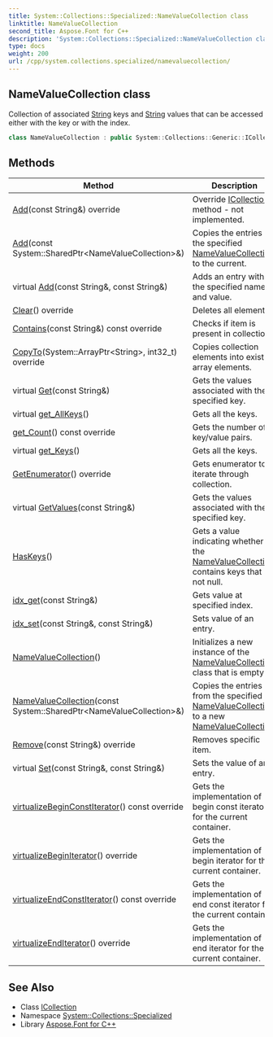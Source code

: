 ```yaml
---
title: System::Collections::Specialized::NameValueCollection class
linktitle: NameValueCollection
second_title: Aspose.Font for C++
description: 'System::Collections::Specialized::NameValueCollection class. Collection of associated String keys and String values that can be accessed either with the key or with the index in C++.'
type: docs
weight: 200
url: /cpp/system.collections.specialized/namevaluecollection/
---
```

## NameValueCollection class


Collection of associated [String](../../system/string/) keys and [String](../../system/string/) values that can be accessed either with the key or with the index.

```cpp
class NameValueCollection : public System::Collections::Generic::ICollection<System::String>
```

## Methods

| Method | Description |
| --- | --- |
| [Add](./add/)(const String\&) override | Override [ICollection](../../system.collections/icollection/) method - not implemented. |
| [Add](./add/)(const System::SharedPtr\<NameValueCollection\>\&) | Copies the entries in the specified [NameValueCollection](./) to the current. |
| virtual [Add](./add/)(const String\&, const String\&) | Adds an entry with the specified name and value. |
| [Clear](./clear/)() override | Deletes all elements. |
| [Contains](./contains/)(const String\&) const override | Checks if item is present in collection. |
| [CopyTo](./copyto/)(System::ArrayPtr\<String\>, int32_t) override | Copies collection elements into existing array elements. |
| virtual [Get](./get/)(const String\&) | Gets the values associated with the specified key. |
| virtual [get_AllKeys](./get_allkeys/)() | Gets all the keys. |
| [get_Count](./get_count/)() const override | Gets the number of key/value pairs. |
| virtual [get_Keys](./get_keys/)() | Gets all the keys. |
| [GetEnumerator](./getenumerator/)() override | Gets enumerator to iterate through collection. |
| virtual [GetValues](./getvalues/)(const String\&) | Gets the values associated with the specified key. |
| [HasKeys](./haskeys/)() | Gets a value indicating whether the [NameValueCollection](./) contains keys that are not null. |
| [idx_get](./idx_get/)(const String\&) | Gets value at specified index. |
| [idx_set](./idx_set/)(const String\&, const String\&) | Sets value of an entry. |
| [NameValueCollection](./namevaluecollection/)() | Initializes a new instance of the [NameValueCollection](./) class that is empty. |
| [NameValueCollection](./namevaluecollection/)(const System::SharedPtr\<NameValueCollection\>\&) | Copies the entries from the specified [NameValueCollection](./) to a new [NameValueCollection](./). |
| [Remove](./remove/)(const String\&) override | Removes specific item. |
| virtual [Set](./set/)(const String\&, const String\&) | Sets the value of an entry. |
| [virtualizeBeginConstIterator](./virtualizebeginconstiterator/)() const override | Gets the implementation of begin const iterator for the current container. |
| [virtualizeBeginIterator](./virtualizebeginiterator/)() override | Gets the implementation of begin iterator for the current container. |
| [virtualizeEndConstIterator](./virtualizeendconstiterator/)() const override | Gets the implementation of end const iterator for the current container. |
| [virtualizeEndIterator](./virtualizeenditerator/)() override | Gets the implementation of end iterator for the current container. |
## See Also

* Class [ICollection](../../system.collections.generic/icollection/)
* Namespace [System::Collections::Specialized](../)
* Library [Aspose.Font for C++](../../)
